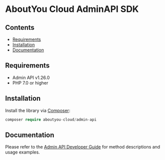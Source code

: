 # AboutYou Cloud AdminAPI SDK

## Contents

* [Requirements](#requirements)
* [Installation](#installation)
* [Documentation](#documentation)

## Requirements

* Admin API v1.26.0
* PHP 7.0 or higher

## Installation

Install the library via [Composer](https://getcomposer.org/):

```php
composer require aboutyou-cloud/admin-api
```

## Documentation

Please refer to the [Admin API Developer Guide](https://scayle.dev/en/dev/admin-api/introduction) for method descriptions and usage examples.
